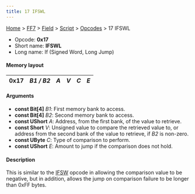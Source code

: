 ```yaml
---
title: 17 IFSWL
---
```


[Home](/ff7-flat-wiki/Main%20Page.md) > [FF7](/ff7-flat-wiki/FF7.md) > [Field](/ff7-flat-wiki/FF7/Field.md) > [Script](/ff7-flat-wiki/FF7/Field/Script.md) > [Opcodes](/ff7-flat-wiki/FF7/Field/Script/Opcodes.md) > 17 IFSWL

-   Opcode: **0x17**
-   Short name: **IFSWL**
-   Long name: If (Signed Word, Long Jump)

#### Memory layout

| 0x17 | *B1 / B2* | *A* | *V* | *C* | *E* |
|------|-----------|-----|-----|-----|-----|

#### Arguments

-   **const Bit\[4\]** *B1*: First memory bank to access.
-   **const Bit\[4\]** *B2*: Second memory bank to access.
-   **const UShort** *A*: Address, from the first bank, of the value to
    retrieve.
-   **const Short** *V*: Unsigned value to compare the retrieved value
    to, or address from the second bank of the value to retrieve, if
    *B2* is non-zero.
-   **const UByte** *C*: Type of comparison to perform.
-   **const UShort** *E*: Amount to jump if the comparison does not
    hold.

#### Description

This is similar to the [IFSW][] opcode in allowing the comparison value
to be negative, but in addition, allows the jump on comparison failure
to be longer than 0xFF bytes.

  [IFSW]: /ff7-flat-wiki/FF7/Field/Script/Opcodes/16%20IFSW.md "wikilink"
